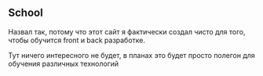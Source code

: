 ## School

Назвал так, потому что этот сайт я фактически создал чисто для того, чтобы обучится front и back разработке. 

Тут ничего интересного не будет, в планах это будет просто полегон для обучения различных технологий